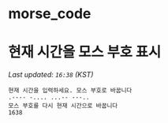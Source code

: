 # morse_code
# 현재 시간을 모스 부호 표시
<!-- MORSE_TIME_START -->
_Last updated: `16:38` (KST)_

```
현재 시간을 입력하세요. 모스 부호로 바꿉니다
.---- -.... ...-- ---..
모스 부호를 다시 현재 시간으로 바꿉니다
1638
```
<!-- MORSE_TIME_END -->
